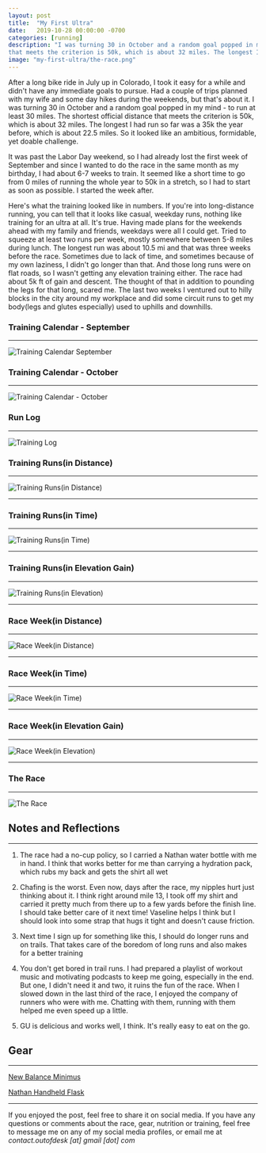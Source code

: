 ```yaml
---
layout: post
title:  "My First Ultra"
date:   2019-10-28 00:00:00 -0700
categories: [running]
description: "I was turning 30 in October and a random goal popped in my mind - to run at least 30 miles. The shortest official distance
that meets the criterion is 50k, which is about 32 miles. The longest I had run so far was a 35k the year before, which is about 22.5 miles. So it looked like an ambitious, formidable, yet doable challenge. It was past the Labor Day weekend, so I had already lost the first week of September..."
image: "my-first-ultra/the-race.png"
---
```

After a long bike ride in July up in Colorado, I took it easy for a while and didn't have any immediate goals to pursue. Had a couple of trips planned with my wife and some day hikes
during the weekends, but that's about it. I was turning 30 in October and a random goal popped in my mind - to run at least 30 miles. The shortest official distance
that meets the criterion is 50k, which is about 32 miles. The longest I had run so far was a 35k the year before, which is about 22.5 miles. So it looked like an ambitious, formidable, yet doable challenge.

It was past the Labor Day weekend, so I had already lost the first week of September and since I wanted to do the race in the same month as my birthday, I had about 6-7 weeks to train. It seemed like a short time to go from 0 miles of running the whole year to 50k in a stretch, so I had to start as soon as possible. I started the week after.

Here's what the training looked like in numbers. If you're into long-distance running, you can tell that it looks like casual, weekday runs, nothing like training for an ultra at all. It's true. Having made plans for the weekends ahead with my family and friends, weekdays were all I could get. Tried to squeeze at least two runs per week, mostly somewhere between 5-8 miles during lunch. The longest run was about 10.5 mi and that was three weeks before the race. Sometimes due to lack of time, and sometimes because of my own laziness, I
didn't go longer than that. And those long runs were on flat roads, so I wasn't getting any elevation training either. The race had about 5k ft of gain and descent. The thought of that in addition to pounding the legs for that long, scared me. The last two weeks I ventured out to hilly blocks in the city around my workplace and did some circuit runs to get my body(legs and glutes especially) used to uphills and downhills.


### Training Calendar - September
-----

![Training Calendar September](/static/img/my-first-ultra/training-calendar-september.png)


### Training Calendar - October
-----

![Training Calendar \- October](/static/img/my-first-ultra/training-calendar-october.png)


### Run Log
-----

![Training Log](/static/img/my-first-ultra/training-log.png)

### Training Runs(in Distance)
-----

![Training Runs\(in Distance\)](/static/img/my-first-ultra/training-runs-distance.png)

***

### Training Runs(in Time)
-----

![Training Runs\(in Time\)](/static/img/my-first-ultra/training-runs-time.png)

***

### Training Runs(in Elevation Gain)
-----

![Training Runs\(in Elevation\)](/static/img/my-first-ultra/training-runs-elevation.png)

***
### Race Week(in Distance)
-----

![Race Week\(in Distance\)](/static/img/my-first-ultra/race-week-distance.png)

***

### Race Week(in Time)
-----

![Race Week\(in Time\)](/static/img/my-first-ultra/race-week-time.png)

***

### Race Week(in Elevation Gain)
-----

![Race Week\(in Elevation\)](/static/img/my-first-ultra/race-week-elevation.png)

***

### The Race
-----

![The Race](/static/img/my-first-ultra/the-race.png)


## Notes and Reflections
-----

1. The race had a no-cup policy, so I carried a Nathan water bottle with me in hand. I think that works better for me than carrying a hydration pack, which rubs my back and gets the shirt all wet

2. Chafing is the worst. Even now, days after the race, my nipples hurt just thinking about it. I think right around mile 13, I took off my shirt and carried it pretty much from there up to a few yards before the finish line. I should take better care of it next time! Vaseline helps I think but I should look into some strap that hugs it tight and doesn't cause friction.

3. Next time I sign up for something like this, I should do longer runs and on trails. That takes care of the boredom of long runs and also makes for a better training

4. You don't get bored in trail runs. I had prepared a playlist of workout music and motivating podcasts to keep me going, especially in the end. But one, I didn't need it and two, it ruins the fun of the race. When I slowed down in the last third of the race, I enjoyed the company of runners who were with me. Chatting with them, running with them helped me even speed up a little.

5. GU is delicious and works well, I think. It's really easy to eat on the go.


## Gear
-----

[New Balance Minimus](https://www.newbalance.com/pd/Minimus-Trail-10/190325795818.html?ecid=ps_Google_pla_190325795818_1699205516&crtp=paidsearch&ncr=true&&CATARGETID=172000630002405320&CADevice=c&gclid=CjwKCAjwxt_tBRAXEiwAENY8hU7bNqAaUvQr4sk556T2MGHF4m5J3F30Jy7qvvDe9b_MznLsEbPS1BoCsSIQAvD_BwE&gclsrc=aw.ds#color=Black_with_Silver&size=8&width=2E)

[Nathan Handheld Flask](https://www.nathansports.com/collections/hydration/products/speedmax-plus-flask)

*****

If you enjoyed the post, feel free to share it on social media. If you have any questions or comments about the race, gear, nutrition or training, feel free to message me on any of my social media profiles, or email me at *contact.outofdesk [at] gmail [dot] com*
